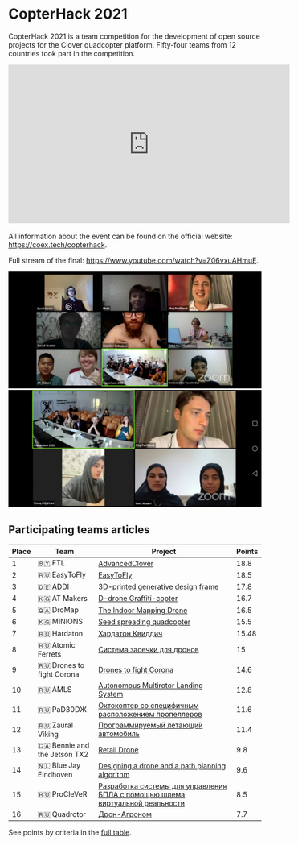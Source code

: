 # CopterHack 2021

CopterHack 2021 is a team competition for the development of open source projects for the Clover quadcopter platform. Fifty-four teams from 12 countries took part in the competition.
<iframe width="560" height="315" src="https://www.youtube.com/embed/YpMT6ab8Exw" frameborder="0" allow="accelerometer; autoplay; encrypted-media; gyroscope; picture-in-picture" allowfullscreen></iframe>

All information about the event can be found on the official website: https://coex.tech/copterhack.

Full stream of the final: https://www.youtube.com/watch?v=Z06vxuAHmuE.

<div class="image-group">
    <img src="../assets/copterhack2021/1.jpg" class="zoom border">
    <img src="../assets/copterhack2021/2.jpg" class="zoom border">
</div>

## Participating teams articles

|Place|Team|Project|Points|
|-|-|-|-|
|1|🇧🇾 FTL|[AdvancedClover](../ru/advanced_clover.html)|18.8|
|2|🇷🇺 EasyToFly|[EasyToFly](../ru/easytofly.html)|18.5|
|3|🇩🇪 ADDI|[3D-printed generative design frame](generative_design_frame.md)|17.8|
|4|🇰🇬 AT Makers|[D-drone Graffiti-copter](ddrone.md)|16.7|
|5|🇶🇦 DroMap|[The Indoor Mapping Drone](dromap.md)|16.5|
|6|🇰🇬 MINIONS|[Seed spreading quadcopter](seeding_drone.md)|15.5|
|7|🇷🇺 Hardaton|[Хардатон Квиддич](../ru/hardaton_quidditch.html)|15.48|
|8|🇷🇺 Atomic Ferrets|[Система засечки для дронов](../ru/race_timing_sys_copterhack.html)|15|
|9|🇷🇺 Drones to fight Corona|[Drones to fight Corona](anticorona_drones.md)|14.6|
|10|🇷🇺 AMLS|[Autonomous Multirotor Landing System](amls.md)|12.8|
|11|🇷🇺 PаD30DЖ|[Октокоптер со специфичным расположением пропеллеров](../ru/oktazodg.html)|11.6|
|12|🇷🇺 Zaural Viking|[Программируемый летающий автомобиль](../ru/zaural_viking.html)|11.4|
|13|🇨🇦 Bennie and the Jetson TX2|[Retail Drone](bennie.md)|9.8|
|14|🇳🇱 Blue Jay Eindhoven|[Designing a drone and a path planning algorithm](blue_jay_eindhoven.md)|9.6|
|15|🇷🇺 ProCleVeR|[Разработка системы для управления БПЛА с помощью шлема виртуальной реальности](../ru/remote-control-with-oculusvr.html)|8.5|
|16|🇷🇺 Quadrotor|[Дрон-Агроном](../ru/drone-agronom.html)|7.7|

See points by criteria in the [full table](https://docs.google.com/spreadsheets/d/1L9NDrw4c4vTCIVR3aC8ErAjxnuBg-Afil9AwUQZVJ5I/edit?usp=sharing).
